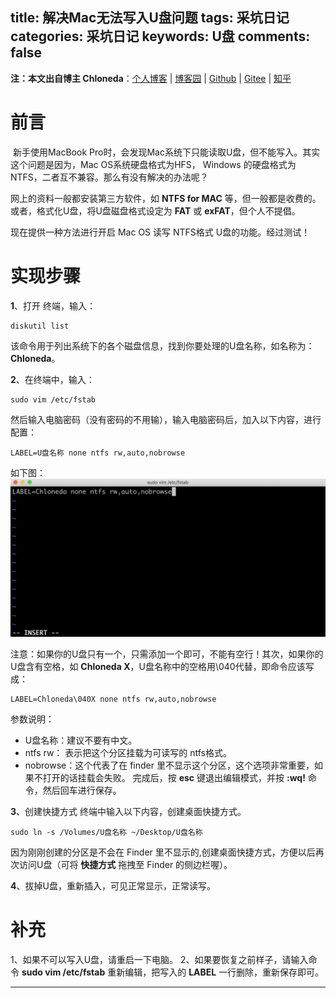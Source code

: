 title: 解决Mac无法写入U盘问题
tags: 采坑日记
categories: 采坑日记
keywords: U盘
comments: false
---

**注：本文出自博主 Chloneda**：[个人博客](https://chloneda.github.io/) | [博客园](https://www.cnblogs.com/chloneda) | [Github](https://github.com/chloneda) | [Gitee](https://gitee.com/chloneda) | [知乎](https://www.zhihu.com/people/chl_vip/)

# 前言
​   新手使用MacBook Pro时，会发现Mac系统下只能读取U盘，但不能写入。其实这个问题是因为，Mac OS系统硬盘格式为HFS， Windows 的硬盘格式为 NTFS，二者互不兼容。那么有没有解决的办法呢？

网上的资料一般都安装第三方软件，如 **NTFS for MAC** 等，但一般都是收费的。或者，格式化U盘，将U盘磁盘格式设定为 **FAT** 或 **exFAT**，但个人不提倡。

现在提供一种方法进行开启 Mac OS 读写 NTFS格式 U盘的功能。经过测试！

# 实现步骤
**1**、打开 终端，输入：
```
diskutil list
```
该命令用于列出系统下的各个磁盘信息，找到你要处理的U盘名称，如名称为：**Chloneda**。

**2**、在终端中，输入：
```
sudo vim /etc/fstab
```
然后输入电脑密码（没有密码的不用输），输入电脑密码后，加入以下内容，进行配置：
```
LABEL=U盘名称 none ntfs rw,auto,nobrowse
```
如下图：
![vim_fstab](/uploads/vim_fstab.png)

注意：如果你的U盘只有一个，只需添加一个即可，不能有空行！其次，如果你的U盘含有空格，如 **Chloneda X**，U盘名称中的空格用\040代替，即命令应该写成：
```
LABEL=Chloneda\040X none ntfs rw,auto,nobrowse
```

参数说明：
- U盘名称：建议不要有中文。
- ntfs rw： 表示把这个分区挂载为可读写的 ntfs格式。
- nobrowse：这个代表了在 finder 里不显示这个分区，这个选项非常重要，如果不打开的话挂载会失败。
完成后，按 **esc** 键退出编辑模式，并按  **:wq!** 命令，然后回车进行保存。

**3**、创建快捷方式
终端中输入以下内容，创建桌面快捷方式。
```
sudo ln -s /Volumes/U盘名称 ~/Desktop/U盘名称
```
因为刚刚创建的分区是不会在 Finder 里不显示的,创建桌面快捷方式，方便以后再次访问U盘（可将 **快捷方式** 拖拽至 Finder 的侧边栏喔）。

**4**、拔掉U盘，重新插入，可见正常显示，正常读写。

# 补充

1、如果不可以写入U盘，请重启一下电脑。
2、如果要恢复之前样子，请输入命令  **sudo vim /etc/fstab** 重新编辑，把写入的 **LABEL** 一行删除，重新保存即可。



------
